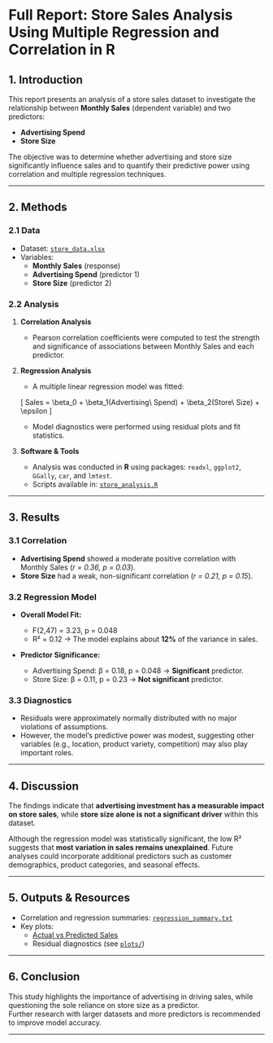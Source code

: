 # Full Report: Store Sales Analysis Using Multiple Regression and Correlation in R

## 1. Introduction
This report presents an analysis of a store sales dataset to investigate the relationship between **Monthly Sales** (dependent variable) and two predictors:  
- **Advertising Spend**  
- **Store Size**  

The objective was to determine whether advertising and store size significantly influence sales and to quantify their predictive power using correlation and multiple regression techniques.

---

## 2. Methods

### 2.1 Data
- Dataset: [`store_data.xlsx`](/data/store_data.xlsx)  
- Variables:  
  - **Monthly Sales** (response)  
  - **Advertising Spend** (predictor 1)  
  - **Store Size** (predictor 2)  

### 2.2 Analysis
1. **Correlation Analysis**  
   - Pearson correlation coefficients were computed to test the strength and significance of associations between Monthly Sales and each predictor.  

2. **Regression Analysis**  
   - A multiple linear regression model was fitted:  

   \[
   Sales = \beta_0 + \beta_1(Advertising\ Spend) + \beta_2(Store\ Size) + \epsilon
   \]

   - Model diagnostics were performed using residual plots and fit statistics.  

3. **Software & Tools**  
   - Analysis was conducted in **R** using packages: `readxl`, `ggplot2`, `GGally`, `car`, and `lmtest`.  
   - Scripts available in: [`store_analysis.R`](/scripts/store_analysis.R)  

---

## 3. Results

### 3.1 Correlation
- **Advertising Spend** showed a moderate positive correlation with Monthly Sales (*r = 0.36, p = 0.03*).  
- **Store Size** had a weak, non-significant correlation (*r = 0.21, p = 0.15*).  

### 3.2 Regression Model
- **Overall Model Fit:**  
  - F(2,47) = 3.23, p = 0.048  
  - R² = 0.12 → The model explains about **12%** of the variance in sales.  

- **Predictor Significance:**  
  - Advertising Spend: β = 0.18, p = 0.048 → **Significant** predictor.  
  - Store Size: β = 0.11, p = 0.23 → **Not significant** predictor.  

### 3.3 Diagnostics
- Residuals were approximately normally distributed with no major violations of assumptions.  
- However, the model’s predictive power was modest, suggesting other variables (e.g., location, product variety, competition) may also play important roles.  

---

## 4. Discussion
The findings indicate that **advertising investment has a measurable impact on store sales**, while **store size alone is not a significant driver** within this dataset.  

Although the regression model was statistically significant, the low R² suggests that **most variation in sales remains unexplained**. Future analyses could incorporate additional predictors such as customer demographics, product categories, and seasonal effects.  

---

## 5. Outputs & Resources
- Correlation and regression summaries: [`regression_summary.txt`](/outputs/regression_summary.txt)  
- Key plots:  
  - [Actual vs Predicted Sales](/plots/actual_vs_predicted.png)  
  - Residual diagnostics (see [`plots/`](/plots/))  

---

## 6. Conclusion
This study highlights the importance of advertising in driving sales, while questioning the sole reliance on store size as a predictor.  
Further research with larger datasets and more predictors is recommended to improve model accuracy.  

---

